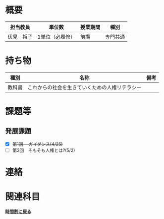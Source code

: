 # 概要
| 担当教員  | 単位数      | 授業期間 | 種別   |
|-------|----------|------|------|
| 伏見　裕子 | 1単位（必履修） | 前期   | 専門共通 |
# 持ち物
| 種別  | 名称                      | 備考 |
|-----|-------------------------| --- |
| 教科書 | これからの社会を生きていくための人権リテラシー |    |
# 課題等
## 発展課題
- [x]  ~~第1回 　ガイダンス(4/25)~~
-  [ ] 第2回　そもそも人権とは?(5/2)

# 連絡

# 関連科目
[**時間割に戻る**](../timetable.md)